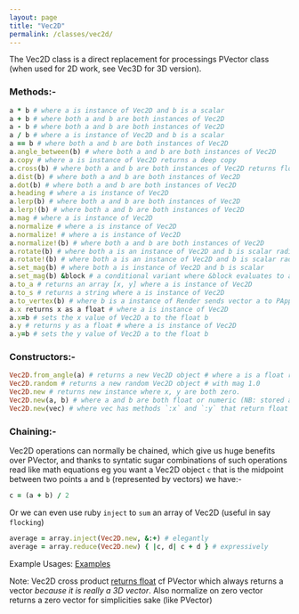 ```yaml
---
layout: page
title: "Vec2D"
permalink: /classes/vec2d/
---
```


The Vec2D class is a direct replacement for processings PVector class (when used for 2D work, see Vec3D for 3D version).

### Methods:-
```ruby
a * b # where a is instance of Vec2D and b is a scalar
a + b # where both a and b are both instances of Vec2D
a - b # where both a and b are both instances of Vec2D
a / b # where a is instance of Vec2D and b is a scalar
a == b # where both a and b are both instances of Vec2D
a.angle_between(b) # where both a and b are both instances of Vec2D
a.copy # where a is instance of Vec2D returns a deep copy
a.cross(b) # where both a and b are both instances of Vec2D returns float
a.dist(b) # where both a and b are both instances of Vec2D
a.dot(b) # where both a and b are both instances of Vec2D
a.heading # where a is instance of Vec2D
a.lerp(b) # where both a and b are both instances of Vec2D
a.lerp!(b) # where both a and b are both instances of Vec2D
a.mag # where a is instance of Vec2D
a.normalize # where a is instance of Vec2D
a.normalize! # where a is instance of Vec2D
a.normalize!(b) # where both a and b are both instances of Vec2D
a.rotate(b) # where both a is an instance of Vec2D and b is scalar radians
a.rotate!(b) # where both a is an instance of Vec2D and b is scalar radians
a.set_mag(b) # where both a is instance of Vec2D and b is scalar
a.set_mag(b) &block # a conditional variant where &block evaluates to a boolean
a.to_a # returns an array [x, y] where a is instance of Vec2D
a.to_s # returns a string where a is instance of Vec2D
a.to_vertex(b) # where b is a instance of Render sends vector a to PApplet.vertex
a.x returns x as a float # where a is instance of Vec2D
a.x=b # sets the x value of Vec2D a to the float b
a.y # returns y as a float # where a is instance of Vec2D
a.y=b # sets the y value of Vec2D a to the float b
```

### Constructors:-

```ruby
Vec2D.from_angle(a) # returns a new Vec2D object # where a is a float radians
Vec2D.random # returns a new random Vec2D object # with mag 1.0
Vec2D.new # returns new instance where x, y are both zero.
Vec2D.new(a, b) # where a and b are both float or numeric (NB: stored as float)
Vec2D.new(vec) # where vec has methods `:x` and `:y` that return float or numeric
```

### Chaining:-

Vec2D operations can normally be chained, which give us huge benefits over PVector, and thanks to syntatic sugar combinations of such operations read like math equations eg you want a Vec2D object `c` that is the midpoint between two points `a` and `b` (represented by vectors) we have:-

```ruby
c = (a + b) / 2
```

Or we can even use ruby `inject` to `sum` an array of Vec2D (useful in say `flocking`)

```ruby
average = array.inject(Vec2D.new, &:+) # elegantly
average = array.reduce(Vec2D.new) { |c, d| c + d } # expressively
```

Example Usages: [Examples][Vec2D]

Note: Vec2D cross product [returns float][float] cf PVector which always returns a vector _because it is really a 3D vector_.
Also normalize on zero vector returns a zero vector for simplicities sake (like PVector)

[Vec2D]: https://github.com/ruby-processing/JRubyArt-examples/blob/master/processing_app/library/vecmath/vec2d/
[float]:https://github.com/ruby-processing/JRubyArt-examples/blob/master/processing_app/library/vecmath/vec2d/library/circle/lib/points.rb
